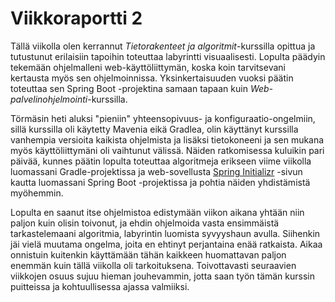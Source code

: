 # Viikkoraportti 2

Tällä viikolla olen kerrannut *Tietorakenteet ja algoritmit*-kurssilla opittua ja tutustunut erilaisiin tapoihin toteuttaa labyrintti visuaalisesti. Lopulta päädyin tekemään ohjelmalleni web-käyttöliittymän, koska koin tarvitsevani kertausta myös sen ohjelmoinnissa. Yksinkertaisuuden vuoksi päätin toteuttaa sen Spring Boot -projektina samaan tapaan kuin *Web-palvelinohjelmointi*-kurssilla.

Törmäsin heti aluksi "pieniin" yhteensopivuus- ja konfiguraatio-ongelmiin, sillä kurssilla oli käytetty Mavenia eikä Gradlea, olin käyttänyt kurssilla vanhempia versioita kaikista ohjelmista ja lisäksi tietokoneeni ja sen mukana myös käyttöliittymäni oli vaihtunut välissä. Näiden ratkomisessa kuluikin pari päivää, kunnes päätin lopulta toteuttaa algoritmeja erikseen viime viikolla luomassani Gradle-projektissa ja web-sovellusta [Spring Initializr](https://start.spring.io/) -sivun kautta luomassani Spring Boot -projektissa ja pohtia näiden yhdistämistä myöhemmin.

Lopulta en saanut itse ohjelmistoa edistymään viikon aikana yhtään niin paljon kuin olisin toivonut, ja ehdin ohjelmoida vasta ensimmäistä tarkastelemaani algoritmia, labyrintin luomista syvyyshaun avulla. Siihenkin jäi vielä muutama ongelma, joita en ehtinyt perjantaina enää ratkaista. Aikaa onnistuin kuitenkin käyttämään tähän kaikkeen huomattavan paljon enemmän kuin tällä viikolla oli tarkoituksena. Toivottavasti seuraavien viikkojen osuus sujuu hieman jouhevammin, jotta saan työn tämän kurssin puitteissa ja kohtuullisessa ajassa valmiiksi.